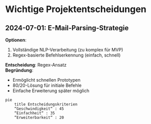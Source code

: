 # Wichtige Projektentscheidungen

## 2024-07-01: E-Mail-Parsing-Strategie
**Optionen**:
1. Vollständige NLP-Verarbeitung (zu komplex für MVP)
2. Regex-basierte Befehlserkennung (einfach, schnell)

**Entscheidung**: Regex-Ansatz  
**Begründung**: 
- Ermöglicht schnellen Prototypen
- 80/20-Lösung für initiale Befehle
- Einfache Erweiterung später möglich

```mermaid
pie
    title Entscheidungskriterien
    “Geschwindigkeit“ : 45
    “Einfachheit“ : 35
    “Erweiterbarkeit“ : 20
```